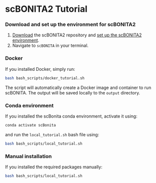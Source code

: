 # scBONITA2 Tutorial

### Download and set up the environment for scBONITA2
1. [Download](../README.md#cloning-the-scbonita2-repository) the scBONITA2 repository and [set up the scBONITA2 environment](../README.md#setting-up-the-environment).
2. Navigate to `scBONITA` in your terminal.


### Docker
If you installed Docker, simply run:
```bash
bash bash_scripts/docker_tutorial.sh
```
The script will automatically create a Docker image and container to run scBONITA. The output will be saved locally to the `output` directory. 

### Conda environment
If you installed the scBonita conda environment, activate it using:
```bash
conda activate scBonita
```

and run the `local_tutorial.sh` bash file using:

```bash
bash bash_scripts/local_tutorial.sh
```

### Manual installation
If you installed the required packages manually:

```bash
bash bash_scripts/local_tutorial.sh
```

